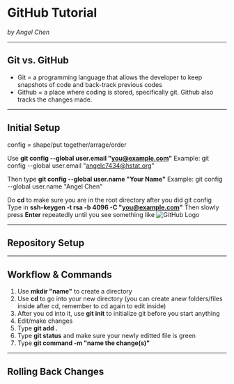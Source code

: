 # GitHub Tutorial

_by Angel Chen_

---
## Git vs. GitHub
* Git = a programming language that allows the developer to keep snapshots of code and back-track previous codes  
* Github = a place where coding is stored, specifically git. Github also tracks the changes made.


---
## Initial Setup
config = shape/put together/arrage/order

Use **git config --global user.email "you@example.com"**
Example: git config --global user.email "angelc7434@hstat.org"

Then type **git config --global user.name "Your Name"**
Example: git config --global user.name "Angel Chen"

Do **cd** to make sure you are in the root directory after you did git config
Type in **ssh-keygen -t rsa -b 4096 -C "you@example.com"**
Then slowly press **Enter** repeatedly until you see something like
![GitHub Logo](key's-randomart.png)

---
## Repository Setup



---
## Workflow & Commands
1. Use **mkdir "name"** to create a directory  
2. Use **cd** to go into your new directory (you can create anew folders/files inside after cd, remember to cd again to edit inside)  
3. After you cd into it, use **git init** to initialize git before you start anything  
4. Edit/make changes  
5. Type **git add .**  
6. Type **git status** and make sure your newly editted file is green  
7. Type **git command -m "name the change(s)"**


---
## Rolling Back Changes